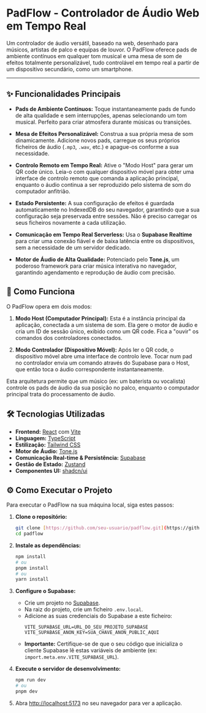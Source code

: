 # PadFlow - Controlador de Áudio Web em Tempo Real

Um controlador de áudio versátil, baseado na web, desenhado para músicos, artistas de palco e equipas de louvor. O PadFlow oferece pads de ambiente contínuos em qualquer tom musical e uma mesa de som de efeitos totalmente personalizável, tudo controlável em tempo real a partir de um dispositivo secundário, como um smartphone.

---

## ✨ Funcionalidades Principais

- **Pads de Ambiente Contínuos:** Toque instantaneamente pads de fundo de alta qualidade e sem interrupções, apenas selecionando um tom musical. Perfeito para criar atmosfera durante músicas ou transições.

- **Mesa de Efeitos Personalizável:** Construa a sua própria mesa de som dinamicamente. Adicione novos pads, carregue os seus próprios ficheiros de áudio (`.mp3`, `.wav`, etc.) e apague-os conforme a sua necessidade.

- **Controlo Remoto em Tempo Real:** Ative o "Modo Host" para gerar um QR code único. Leia-o com qualquer dispositivo móvel para obter uma interface de controlo remoto que comanda a aplicação principal, enquanto o áudio continua a ser reproduzido pelo sistema de som do computador anfitrião.

- **Estado Persistente:** A sua configuração de efeitos é guardada automaticamente no IndexedDB do seu navegador, garantindo que a sua configuração seja preservada entre sessões. Não é preciso carregar os seus ficheiros novamente a cada utilização.

- **Comunicação em Tempo Real Serverless:** Usa o **Supabase Realtime** para criar uma conexão fiável e de baixa latência entre os dispositivos, sem a necessidade de um servidor dedicado.

- **Motor de Áudio de Alta Qualidade:** Potenciado pelo **Tone.js**, um poderoso framework para criar música interativa no navegador, garantindo agendamento e reprodução de áudio com precisão.

## 🚀 Como Funciona

O PadFlow opera em dois modos:

1.  **Modo Host (Computador Principal):** Esta é a instância principal da aplicação, conectada a um sistema de som. Ela gere o motor de áudio e cria um ID de sessão único, exibido como um QR code. Fica a "ouvir" os comandos dos controladores conectados.

2.  **Modo Controlador (Dispositivo Móvel):** Após ler o QR code, o dispositivo móvel abre uma interface de controlo leve. Tocar num pad no controlador envia um comando através do Supabase para o Host, que então toca o áudio correspondente instantaneamente.

Esta arquitetura permite que um músico (ex: um baterista ou vocalista) controle os pads de áudio da sua posição no palco, enquanto o computador principal trata do processamento de áudio.

## 🛠️ Tecnologias Utilizadas

- **Frontend:** [React](https://react.dev/) com [Vite](https://vitejs.dev/)
- **Linguagem:** [TypeScript](https://www.typescriptlang.org/)
- **Estilização:** [Tailwind CSS](https://tailwindcss.com/)
- **Motor de Áudio:** [Tone.js](https://tonejs.github.io/)
- **Comunicação Real-time & Persistência:** [Supabase](https://supabase.com/)
- **Gestão de Estado:** [Zustand](https://zustand-demo.pmnd.rs/)
- **Componentes UI:** [shadcn/ui](https://ui.shadcn.com/)

## ⚙️ Como Executar o Projeto

Para executar o PadFlow na sua máquina local, siga estes passos:

1.  **Clone o repositório:**

    ```bash
    git clone [https://github.com/seu-usuario/padflow.git](https://github.com/seu-usuario/padflow.git)
    cd padflow
    ```

2.  **Instale as dependências:**

    ```bash
    npm install
    # ou
    pnpm install
    # ou
    yarn install
    ```

3.  **Configure o Supabase:**

    - Crie um projeto no [Supabase](https://supabase.com).
    - Na raiz do projeto, crie um ficheiro `.env.local`.
    - Adicione as suas credenciais do Supabase a este ficheiro:
      ```
      VITE_SUPABASE_URL=URL_DO_SEU_PROJETO_SUPABASE
      VITE_SUPABASE_ANON_KEY=SUA_CHAVE_ANON_PUBLIC_AQUI
      ```
    - **Importante:** Certifique-se de que o seu código que inicializa o cliente Supabase lê estas variáveis de ambiente (ex: `import.meta.env.VITE_SUPABASE_URL`).

4.  **Execute o servidor de desenvolvimento:**

    ```bash
    npm run dev
    # ou
    pnpm dev
    ```

5.  Abra [http://localhost:5173](http://localhost:5173) no seu navegador para ver a aplicação.
